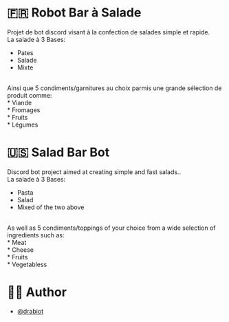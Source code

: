 # 🇫🇷 Robot Bar à Salade
Projet de bot discord visant à la confection de salades simple et rapide.<br />
La salade à 3 Bases:<br />
- Pates<br />
- Salade<br />
- Mixte<br />
<br />
Ainsi que 5 condiments/garnitures au choix parmis une grande sélection de produit comme:<br />
* Viande<br />
* Fromages<br />
* Fruits<br />
* Légumes<br />

# 🇺🇸 Salad Bar Bot
Discord bot project aimed at creating simple and fast salads..<br />
La salade à 3 Bases:<br />
- Pasta<br />
- Salad<br />
- Mixed of the two above<br />
<br />
As well as 5 condiments/toppings of your choice from a wide selection of ingredients such as:<br />
* Meat<br />
* Cheese<br />
* Fruits<br />
* Vegetabless<br />

# 👨‍💻 Author
- [@drabiot](https://github.com/drabiot)
